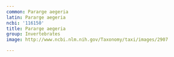 ```yaml
---
common: Pararge aegeria
latin: Pararge aegeria
ncbi: '116150'
title: Pararge aegeria
group: Invertebrates
image: http://www.ncbi.nlm.nih.gov/Taxonomy/taxi/images/2907

---
```

